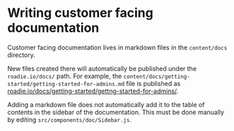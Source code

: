 # Writing customer facing documentation

Customer facing documentation lives in markdown files in the `content/docs` directory.

New files created there will automatically be published under the `roadie.io/docs/` path. For example, the `content/docs/getting-started/getting-started-for-admins.md` file is published as [roadie.io/docs/getting-started/gettng-started-for-admins/](https://roadie.io/docs/getting-started/gettng-started-for-admins/).

Adding a markdown file does not automatically add it to the table of contents in the sidebar of the documentation. This must be done manually by editing `src/components/doc/Sidebar.js`.
